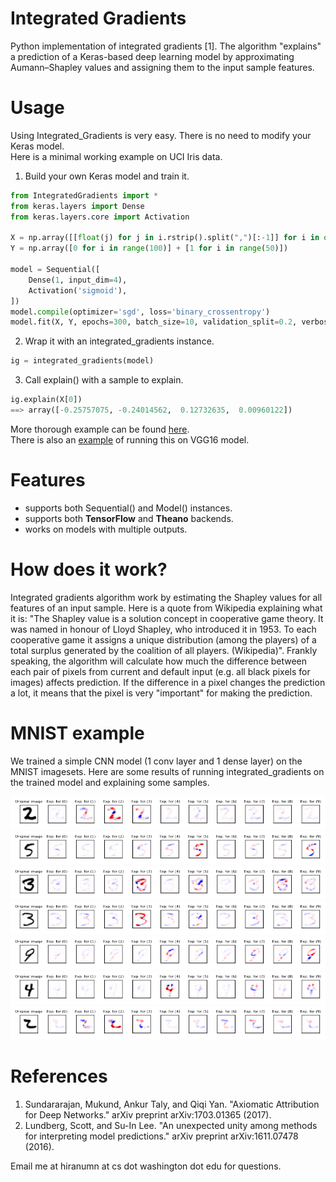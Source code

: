 # Integrated Gradients
Python implementation of integrated gradients [1]. The algorithm "explains" a prediction of a Keras-based deep learning model by approximating Aumann–Shapley values and assigning them to the input sample features. 

# Usage

Using Integrated_Gradients is very easy. There is no need to modify your Keras model.  
Here is a minimal working example on UCI Iris data.

1. Build your own Keras model and train it.
``` Python
from IntegratedGradients import *
from keras.layers import Dense
from keras.layers.core import Activation

X = np.array([[float(j) for j in i.rstrip().split(",")[:-1]] for i in open("iris.data").readlines()][:-1])
Y = np.array([0 for i in range(100)] + [1 for i in range(50)])

model = Sequential([
    Dense(1, input_dim=4),
    Activation('sigmoid'),
])
model.compile(optimizer='sgd', loss='binary_crossentropy')
model.fit(X, Y, epochs=300, batch_size=10, validation_split=0.2, verbose=0)
```

2. Wrap it with an integrated_gradients instance.
``` Python
ig = integrated_gradients(model)
```

3. Call explain() with a sample to explain.
``` Python
ig.explain(X[0])
==> array([-0.25757075, -0.24014562,  0.12732635,  0.00960122])
```

More thorough example can be found [here](examples/example.ipynb).  
There is also an [example](examples/VGG%20example.ipynb) of running this on VGG16 model. 

# Features
- supports both Sequential() and Model() instances.
- supports both **TensorFlow** and **Theano** backends.
- works on models with multiple outputs.

# How does it work?

Integrated gradients algorithm work by estimating the Shapley values for all features of an input sample. Here is a quote from Wikipedia explaining what it is: "The Shapley value is a solution concept in cooperative game theory. It was named in honour of Lloyd Shapley, who introduced it in 1953. To each cooperative game it assigns a unique distribution (among the players) of a total surplus generated by the coalition of all players. (Wikipedia)". Frankly speaking, the algorithm will calculate how much the difference between each pair of pixels from current and default input (e.g. all black pixels for images) affects prediction. If the difference in a pixel changes the prediction a lot, it means that the pixel is very "important" for making the prediction.

# MNIST example
We trained a simple CNN model (1 conv layer and 1 dense layer) on the MNIST imagesets. 
Here are some results of running integrated_gradients on the trained model and explaining some samples.

![alt text](notebooks/figures/13206.png)
![alt text](notebooks/figures/13254.png)
![alt text](notebooks/figures/14335.png)
![alt text](notebooks/figures/16328.png)
![alt text](notebooks/figures/18745.png)
![alt text](notebooks/figures/1995.png)
![alt text](notebooks/figures/23525.png)

# References
1. Sundararajan, Mukund, Ankur Taly, and Qiqi Yan. "Axiomatic Attribution for Deep Networks." arXiv preprint arXiv:1703.01365 (2017).
2. Lundberg, Scott, and Su-In Lee. "An unexpected unity among methods for interpreting model predictions." arXiv preprint arXiv:1611.07478 (2016).

Email me at hiranumn at cs dot washington dot edu for questions.
